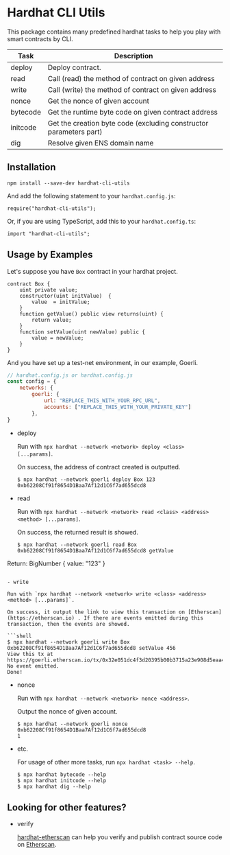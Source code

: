 # Hardhat CLI Utils

This package contains many predefined hardhat tasks to help you play with smart contracts by CLI.

| Task     | Description                                                   |
| -------- | ------------------------------------------------------------- |
| deploy   | Deploy contract.                                              |
| read     | Call (read) the method of contract on given address           |
| write    | Call (write) the method of contract on given address          |
| nonce    | Get the nonce of given account                                |
| bytecode | Get the runtime byte code on given contract address           |
| initcode | Get the creation byte code (excluding constructor parameters part) |
| dig      | Resolve given ENS domain name                                 |

## Installation

```shell
npm install --save-dev hardhat-cli-utils
```

And add the following statement to your `hardhat.config.js`:

```shell
require("hardhat-cli-utils");
```

Or, if you are using TypeScript, add this to your `hardhat.config.ts`:

```shell
import "hardhat-cli-utils";
```


## Usage by Examples

Let's suppose you have `Box` contract in your hardhat project.

```solidity
contract Box {
    uint private value;
    constructor(uint initValue)  {
        value  = initValue;
    }
    function getValue() public view returns(uint) {
        return value;
    }
    function setValue(uint newValue) public {
        value = newValue;
    }
}
```

And you have set up a test-net environment, in our example, Goerli.

```js
// hardhat.config.js or hardhat.config.js
const config = {
    networks: {
        goerli: {
            url: "REPLACE_THIS_WITH_YOUR_RPC_URL",
            accounts: ["REPLACE_THIS_WITH_YOUR_PRIVATE_KEY"]
        },
}
```



- deploy

  Run with `npx hardhat --network <network> deploy <class> [...params]`. 

  On success, the address of contract created is outputted.

  ```shell
  $ npx hardhat --network goerli deploy Box 123
  0xb62208Cf91f8654D1Baa7Af12d1C6f7ad655dcd8
  ```

- read

  Run with `npx hardhat --network <network> read <class> <address> <method> [...params]`. 

  On success, the returned result is showed.
  
  ```shell
  $ npx hardhat --network goerli read Box 0xb62208Cf91f8654D1Baa7Af12d1C6f7ad655dcd8 getValue
Return:  BigNumber { value: "123" }
  ```

- write

  Run with `npx hardhat --network <network> write <class> <address> <method> [...params]`. 

  On success, it output the link to view this transaction on [Etherscan](https://etherscan.io) . If there are events emitted during this transaction, then the events are showed.

  ```shell
  $ npx hardhat --network goerli write Box 0xb62208Cf91f8654D1Baa7Af12d1C6f7ad655dcd8 setValue 456
  View this tx at https://goerli.etherscan.io/tx/0x32e051dc4f3d20395b00b3715a23e908d5eaa4010ba237214f385676ff3c80bd
  No event emitted.
  Done!
  ```

- nonce

  Run with `npx hardhat --network <network> nonce <address>`. 

  Output the nonce of given account.

  ```shell
  $ npx hardhat --network goerli nonce 0xb62208Cf91f8654D1Baa7Af12d1C6f7ad655dcd8
  1
  ```

- etc.

  For usage of other more tasks, run `npx hardhat <task> --help`.

  ```shell
  $ npx hardhat bytecode --help
  $ npx hardhat initcode --help
  $ npx hardhat dig --help
  ```  


## Looking for other features?

- verify

  [hardhat-etherscan](https://github.com/NomicFoundation/hardhat/tree/master/packages/hardhat-etherscan) can help you verify and publish contract source code on  [Etherscan](https://etherscan.io).

  
